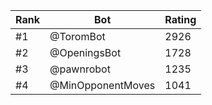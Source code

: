 Rank|Bot|Rating
---|---|---
#1|@ToromBot|2926
#2|@OpeningsBot|1728
#3|@pawnrobot|1235
#4|@MinOpponentMoves|1041
